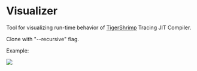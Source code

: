 # Visualizer

Tool for visualizing run-time behavior of [TigerShrimp](https://github.com/TigerShrimp/TracingJITCompiler) Tracing JIT Compiler.

Clone with "--recursive" flag.

Example:

![](vis.gif)
